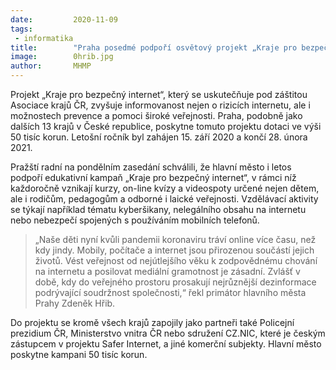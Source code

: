 ```yaml
---
date:         2020-11-09
tags:         
 - informatika
title:        "Praha posedmé podpoří osvětový projekt „Kraje pro bezpečný internet“"
image: 	      0hrib.jpg
author:       MHMP
---
```


Projekt „Kraje pro bezpečný internet“, který se uskutečňuje pod záštitou Asociace krajů ČR, zvyšuje informovanost nejen o rizicích internetu, ale i možnostech prevence a pomoci široké veřejnosti. Praha, podobně jako dalších 13 krajů v České republice, poskytne tomuto projektu dotaci ve výši 50 tisíc korun. Letošní ročník byl zahájen 15. září 2020 a končí 28. února 2021.

Pražští radní na pondělním zasedání schválili, že hlavní město i letos podpoří edukativní kampaň „Kraje pro bezpečný internet“, v rámci níž každoročně vznikají kurzy, on-line kvízy a videospoty určené nejen dětem, ale i rodičům, pedagogům a odborné i laické veřejnosti. Vzdělávací aktivity se týkají například tématu kyberšikany, nelegálního obsahu na internetu nebo nebezpečí spojených s používáním mobilních telefonů. 

> „Naše děti nyní kvůli pandemii koronaviru tráví online více času, než kdy jindy. Mobily, počítače a internet jsou přirozenou součástí jejich životů. Vést veřejnost od nejútlejšího věku k zodpovědnému chování na internetu a posilovat mediální gramotnost je zásadní. Zvlášť v době, kdy do veřejného prostoru prosakují nejrůznější dezinformace podrývající soudržnost společnosti,“ řekl primátor hlavního města Prahy Zdeněk Hřib.

Do projektu se kromě všech krajů zapojily jako partneři také Policejní prezidium ČR, Ministerstvo vnitra ČR nebo sdružení CZ.NIC, které je českým zástupcem v projektu Safer Internet, a jiné komerční subjekty. Hlavní město poskytne kampani 50 tisíc korun.
